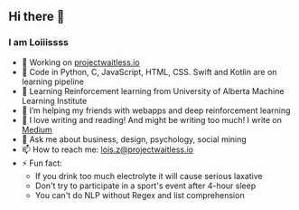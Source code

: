 ## Hi there 👋

### I am Loiiissss
- 🔭 Working on [projectwaitless.io](projectwaitless.io)
- 🌱 Code in Python, C, JavaScript, HTML, CSS. Swift and Kotlin are on learning pipeline
- 🔖 Learning Reinforcement learning from University of Alberta Machine Learning Institute
- 👯 I’m helping my friends with webapps and deep reinforcement learning
- 🤔 I love writing and reading! And might be writing too much! I write on [Medium](https://medium.com/@loisziu)
- 💬 Ask me about business, design, psychology, social mining
- 📫 How to reach me: lois.z@projectwaitless.io
- ⚡ Fun fact: 
  - If you drink too much electrolyte it will cause serious laxative
  - Don't try to participate in a sport's event after 4-hour sleep
  - You can't do NLP without Regex and list comprehension

